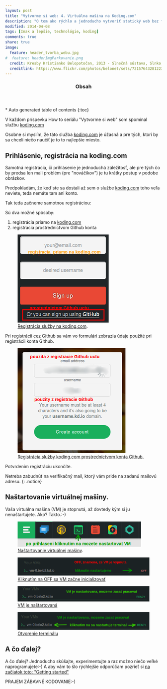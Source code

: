 ```yaml
---
layout: post
title: "Vytvorme si web: 4. Virtuálna mašina na Koding.com"
description: "O tom ako rýchlo a jednoducho vytvoriť statický web bez finančných nákladov: 4. Virtuálna mašina na Koding.com"
modified: 2014-04-08
tags: [Inak a lepšie, technológie, koding]
comments: true
share: true
image:
  feature: header_tvorba_webu.jpg
#  feature: headerImgParkovanie.png
  credit: Kresby Kristianko Belopotočan, 2013 - Slnečná sústava, Slnko, Na pláži
  creditlink: https://www.flickr.com/photos/belonet/sets/72157643281223573/
---
```


<section id="table-of-contents" class="toc">
  <header>
    <h3>Obsah</h3>
  </header>
<div id="drawer" markdown="1">
*  Auto generated table of contents
{:toc}
</div>
</section><!-- /#table-of-contents -->

V každom príspevku How to seriálu "Vytvorme si web" som spomínal službu [koding.com](https://koding.com/R/pbelopotocan) 

Osobne si myslím, že táto služba [koding.com](https://koding.com/R/pbelopotocan) je úžasná a pre tých, ktorí by sa chceli niečo naučiť je to to najlepšie miesto.

## Prihlásenie, registrácia na koding.com
Samotná registrácia, či prihlásenie je jednoduchá záležitosť, ale pre tých čo by predsa len mali problém (pre "nováčikov") je tu krátky postup v podobe obrázkov.

Predpokladám, že keď ste sa dostali až sem o službe [koding.com](https://koding.com/R/pbelopotocan) toho veľa neviete, teda nemáte tam ani konto. 

Tak teda začneme samotnou registráciou:

Sú dva možné spôsoby:

1. registrácia priamo na [koding.com](https://koding.com/R/pbelopotocan)
2. registracia prostredníctvom Github konta

<figure>
	<a href="https://koding.com/R/pbelopotocan"><img src="/images/koding/KodingRegistracia.png"></a>
	<figcaption><a href="https://koding.com/R/pbelopotocan" title="Registrácia služby na koding.com">Registrácia služby na koding.com</a>.</figcaption>
</figure>

Pri registrácii cez Github sa vám vo formulári zobrazia údaje použité pri registrácii konta Github. 

<figure>
	<a href="https://koding.com/R/pbelopotocan" title="Registrácia služby koding.com prostredníctvom konta Github"><img src="/images/koding/KodingPrihlasenieCezGithub2.png"></a>
	<figcaption><a href="https://koding.com/R/pbelopotocan" title="Registrácia služby koding.com prostredníctvom konta Github">Registrácia služby koding.com prostredníctvom konta Github.</a></figcaption>
</figure>


Potvrdením registráciu ukončíte. 

Netreba zabudnúť na verifikačný mail, ktorý vám pride na zadanú mailovú adresu.
{: .notice}

## Naštartovanie virtuálnej mašiny.

Vaša virtuálna mašina (VM) je stopnutá, až dovtedy kým si ju nenaštartujete. Ako? Takto.:-)

<figure>
	<a href="https://koding.com/R/pbelopotocan"><img src="/images/koding/KodingStartVM1.png"></a>
	<figcaption><a href="https://koding.com/R/pbelopotocan" title="Naštartovanie virtuálnej mašiny">Naštartovanie virtuálnej mašiny</a>.</figcaption>
</figure>

<figure>
	<a href="https://koding.com/R/pbelopotocan" title="Naštartovanie virtuálnej mašiny"><img src="/images/koding/KodingStartVM2.png"></a>
	<figcaption><a href="https://koding.com/R/pbelopotocan" title="Naštartovanie virtuálnej mašiny">Kliknutím na OFF sa VM začne inicializovať</a></figcaption>
</figure>

<figure>
	<a href="https://koding.com/R/pbelopotocan" title="VM je naštartovaná"><img src="/images/koding/KodingStartVM_Ready.png"></a>
	<figcaption><a href="https://koding.com/R/pbelopotocan" title="VM je naštartovaná">VM je naštartovaná</a></figcaption>
</figure>

<figure>
	<a href="https://koding.com/R/pbelopotocan" title="Otvorenie terminálu"><img src="/images/koding/KodingStartVM_Terminal.png"></a>
	<figcaption><a href="https://koding.com/R/pbelopotocan" title="Otvorenie terminálu">Otvorenie terminálu</a></figcaption>
</figure>




## A čo ďalej?

A čo ďalej? Jednoducho skúšajte, experimentujte a raz možno niečo veľké naprogramujete:-)
A aby vám to šlo rýchlejšie odporúčam pozrieť si [na začiatok toto: "Getting started"](h.ttp://learn.koding.com/getting-started/)


PRAJEM ZÁBAVNÉ KODOVANIE:-)
 
<br><br>  

